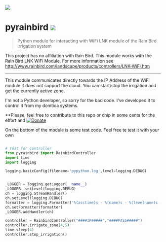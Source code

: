 ![](https://www.rainbird.com/images/RainBirdLogo.gif) 
# pyrainbird ![](https://img.shields.io/badge/python-3+-blue.svg)
> Python module for interacting with WiFi LNK module of the Rain Bird Irrigation system

This project has no affiliation with Rain Bird. This module works with the Rain Bird LNK WiFi Module.
 For more information see http://www.rainbird.com/landscape/products/controllers/LNK-WiFi.htm

----

This module communicates directly towards the IP Address of the WiFi module it does not support the cloud.
 You can start/stop the irrigation and get the currently active zone.

I'm not a Python developer, so sorry for the bad code. I've developed it to control it from my domtica systems.


**Please, feel free to contribute to this repo or chip in some cents for the effort and [![Donate](https://img.shields.io/badge/Donate-PayPal-green.svg)](https://www.paypal.com/cgi-bin/webscr?cmd=_s-xclick&hosted_button_id=TFXBL7W9VEQZC)

On the bottom of the module is some test code. Feel free te test it with your own

```python

# Test for controller
from pyrainbird import RainbirdController
import time
import logging

logging.basicConfig(filename='pypython.log',level=logging.DEBUG)


_LOGGER = logging.getLogger(__name__)
_LOGGER .setLevel(logging.DEBUG)
ch = logging.StreamHandler()
ch.setLevel(logging.DEBUG)
formatter = logging.Formatter('%(asctime)s - %(name)s - %(levelname)s - %(message)s')
ch.setFormatter(formatter)
_LOGGER.addHandler(ch)

controller = RainbirdController("####IP#####","####PASS#####")
controller.irrigate_zone(4,5)
time.sleep(4)
controller.stop_irrigation()

```
